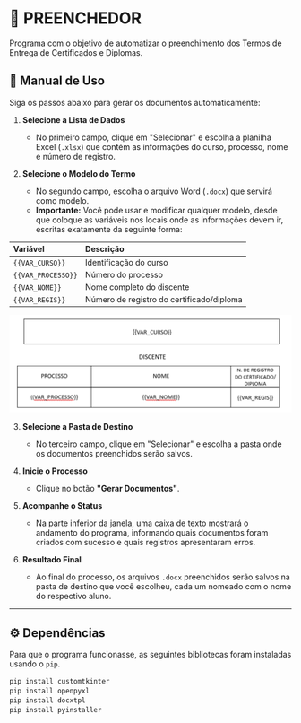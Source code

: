 # 🚀 PREENCHEDOR

Programa com o objetivo de automatizar o preenchimento dos Termos de Entrega de Certificados e Diplomas.

## 📖 Manual de Uso

Siga os passos abaixo para gerar os documentos automaticamente:

1.  **Selecione a Lista de Dados**

      * No primeiro campo, clique em "Selecionar" e escolha a planilha Excel (`.xlsx`) que contém as informações do curso, processo, nome e número de registro.

2.  **Selecione o Modelo do Termo**

      * No segundo campo, escolha o arquivo Word (`.docx`) que servirá como modelo.
      * **Importante:** Você pode usar e modificar qualquer modelo, desde que coloque as variáveis nos locais onde as informações devem ir, escritas exatamente da seguinte forma:

| Variável | Descrição |
| :--- | :--- |
| `{{VAR_CURSO}}` | Identificação do curso |
| `{{VAR_PROCESSO}}` | Número do processo |
| `{{VAR_NOME}}` | Nome completo do discente |
| `{{VAR_REGIS}}` | Número de registro do certificado/diploma |

![Exemplo do modelo](assets/image.png)

3.  **Selecione a Pasta de Destino**

      * No terceiro campo, clique em "Selecionar" e escolha a pasta onde os documentos preenchidos serão salvos.

4.  **Inicie o Processo**

      * Clique no botão **"Gerar Documentos"**.

5.  **Acompanhe o Status**

      * Na parte inferior da janela, uma caixa de texto mostrará o andamento do programa, informando quais documentos foram criados com sucesso e quais registros apresentaram erros.

6.  **Resultado Final**

      * Ao final do processo, os arquivos `.docx` preenchidos serão salvos na pasta de destino que você escolheu, cada um nomeado com o nome do respectivo aluno.

-----

## ⚙️ Dependências

Para que o programa funcionasse, as seguintes bibliotecas foram instaladas usando o `pip`.

```bash
pip install customtkinter
pip install openpyxl
pip install docxtpl
pip install pyinstaller
```